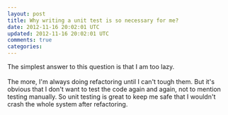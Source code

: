 ```yaml
---
layout: post
title: Why writing a unit test is so necessary for me?
date: 2012-11-16 20:02:01 UTC
updated: 2012-11-16 20:02:01 UTC
comments: true
categories:
---
```


The simplest answer to this question is that I am too lazy.<br /><br />The more, I'm always doing refactoring until I can't tough them. But it's obvious that I don't want to test the code again and again, not to mention testing manually. So unit testing is great to keep me safe that I wouldn't crash the whole system after refactoring.

